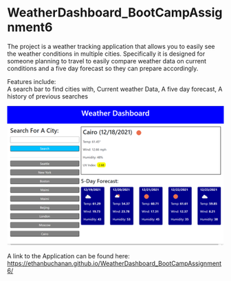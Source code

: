 # WeatherDashboard_BootCampAssignment6

The project is a weather tracking application that allows you to easily see the weather conditions in multiple cities. Specifically it is designed for someone planning to travel to easily compare weather data on current conditions and a five day forecast so they can prepare accordingly.

Features include:  
A search bar to find cities with, 
Current weather Data, 
A five day forecast, 
A history of previous searches

![The weather app includes a search option, a list of cities, and a five-day forecast and current weather conditions for Cairo.](./ScreenShot.png)

A link to the Application can be found here: https://ethanbuchanan.github.io/WeatherDashboard_BootCampAssignment6/